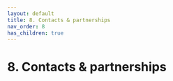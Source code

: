 ```yaml
---
layout: default
title: 8. Contacts & partnerships
nav_order: 8
has_children: true
---
```


# 8. Contacts & partnerships